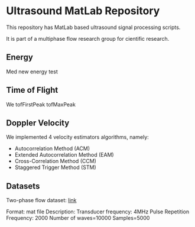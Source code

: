 # Ultrasound MatLab Repository

This repository has MatLab based ultrasound signal processing scripts.

It is part of a multiphase flow research group for cientific research.

## Energy
Med new energy test
## Time of Flight
We
tofFirstPeak
tofMaxPeak

## Doppler Velocity

We implemented 4 velocity estimators algorithms, namely: 

- Autocorrelation Method (ACM)
- Extended Autocorrelation Method (EAM)
- Cross-Correlation Method (CCM)
- Staggered Trigger Method (STM)

## Datasets

Two-phase flow dataset: [link](https://drive.google.com/file/d/1nrGmrpaUA5J5UaE3ezaYXZH-b05506l6/view?usp=sharing)

Format: mat file
Description: 
Transducer frequency: 4MHz
Pulse Repetition Frequency: 2000
Number of waves=10000
Samples=5000
